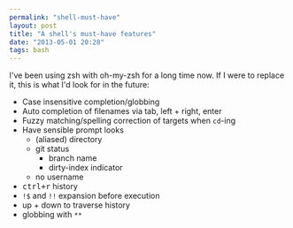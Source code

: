 ```yaml
---
permalink: "shell-must-have"
layout: post
title: "A shell's must-have features"
date: "2013-05-01 20:28"
tags: bash
---
```


I've been using zsh with oh-my-zsh for a long time now. If I were to replace it,
this is what I'd look for in the future:

  - Case insensitive completion/globbing
  - Auto completion of filenames via tab, left + right, enter
  - Fuzzy matching/spelling correction of targets when `cd`-ing
  - Have sensible prompt looks
    - (aliased) directory
    - git status
      - branch name
      - dirty-index indicator
    - no username
  - <kbd>ctrl+r</kbd> history
  - `!$` and `!!` expansion before execution
  - up + down to traverse history
  - globbing with `**`
